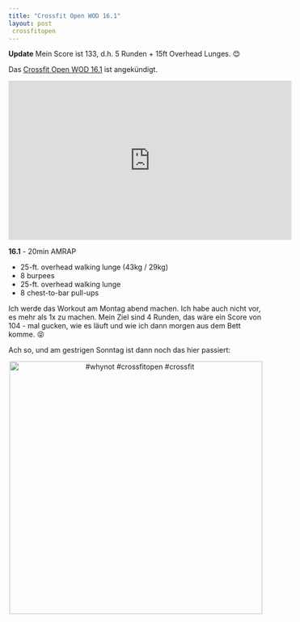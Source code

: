 ```yaml
---
title: "Crossfit Open WOD 16.1"
layout: post
 crossfitopen
---
```

**Update** Mein Score ist 133, d.h. 5 Runden + 15ft Overhead Lunges. 😊

Das [Crossfit Open WOD 16.1][0] ist angekündigt.

<iframe width="560" height="315" src="https://www.youtube-nocookie.com/embed/HtKb8Juxw9w" frameborder="0" allowfullscreen></iframe>

**16.1** - 20min AMRAP

* 25-ft. overhead walking lunge (43kg / 29kg)
* 8 burpees
* 25-ft. overhead walking lunge
* 8 chest-to-bar pull-ups

Ich werde das Workout am Montag abend machen. Ich habe auch nicht vor, es mehr als 1x zu machen. Mein Ziel sind 4 Runden, das wäre ein Score von 104 - mal gucken, wie es läuft und wie ich dann morgen aus dem Bett komme. 😝

Ach so, und am gestrigen Sonntag ist dann noch das hier passiert:

<center><a data-flickr-embed="true"  href="https://www.flickr.com/photos/cringe/25343744135/in/dateposted/" title="#whynot #crossfitopen #crossfit"><img src="https://farm2.staticflickr.com/1668/25343744135_21b2f2e002.jpg" width="500" height="500" alt="#whynot #crossfitopen #crossfit"></a><script async src="//embedr.flickr.com/assets/client-code.js" charset="utf-8"></script></center>


[0]: http://games.crossfit.com/workouts/the-open/2016#tabs-1
